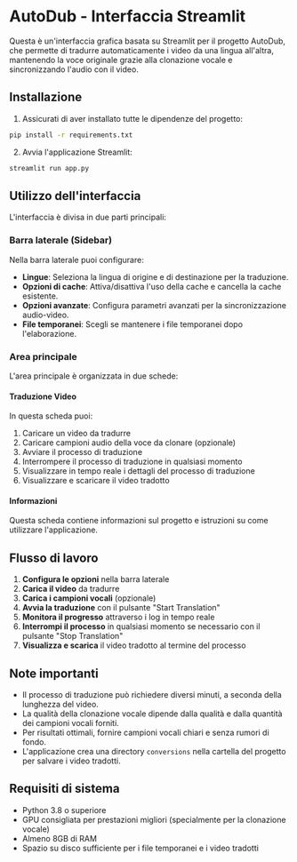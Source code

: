 # AutoDub - Interfaccia Streamlit

Questa è un'interfaccia grafica basata su Streamlit per il progetto AutoDub, che permette di tradurre automaticamente i video da una lingua all'altra, mantenendo la voce originale grazie alla clonazione vocale e sincronizzando l'audio con il video.

## Installazione

1. Assicurati di aver installato tutte le dipendenze del progetto:

```bash
pip install -r requirements.txt
```

2. Avvia l'applicazione Streamlit:

```bash
streamlit run app.py
```

## Utilizzo dell'interfaccia

L'interfaccia è divisa in due parti principali:

### Barra laterale (Sidebar)

Nella barra laterale puoi configurare:

- **Lingue**: Seleziona la lingua di origine e di destinazione per la traduzione.
- **Opzioni di cache**: Attiva/disattiva l'uso della cache e cancella la cache esistente.
- **Opzioni avanzate**: Configura parametri avanzati per la sincronizzazione audio-video.
- **File temporanei**: Scegli se mantenere i file temporanei dopo l'elaborazione.

### Area principale

L'area principale è organizzata in due schede:

#### Traduzione Video

In questa scheda puoi:

1. Caricare un video da tradurre
2. Caricare campioni audio della voce da clonare (opzionale)
3. Avviare il processo di traduzione
4. Interrompere il processo di traduzione in qualsiasi momento
5. Visualizzare in tempo reale i dettagli del processo di traduzione
6. Visualizzare e scaricare il video tradotto

#### Informazioni

Questa scheda contiene informazioni sul progetto e istruzioni su come utilizzare l'applicazione.

## Flusso di lavoro

1. **Configura le opzioni** nella barra laterale
2. **Carica il video** da tradurre
3. **Carica i campioni vocali** (opzionale)
4. **Avvia la traduzione** con il pulsante "Start Translation"
5. **Monitora il progresso** attraverso i log in tempo reale
6. **Interrompi il processo** in qualsiasi momento se necessario con il pulsante "Stop Translation"
7. **Visualizza e scarica** il video tradotto al termine del processo

## Note importanti

- Il processo di traduzione può richiedere diversi minuti, a seconda della lunghezza del video.
- La qualità della clonazione vocale dipende dalla qualità e dalla quantità dei campioni vocali forniti.
- Per risultati ottimali, fornire campioni vocali chiari e senza rumori di fondo.
- L'applicazione crea una directory `conversions` nella cartella del progetto per salvare i video tradotti.

## Requisiti di sistema

- Python 3.8 o superiore
- GPU consigliata per prestazioni migliori (specialmente per la clonazione vocale)
- Almeno 8GB di RAM
- Spazio su disco sufficiente per i file temporanei e i video tradotti 